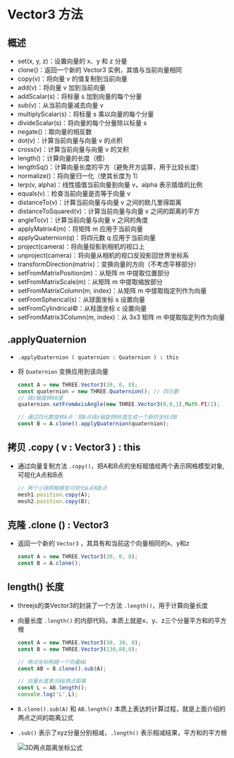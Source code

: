 # Vector3 方法

## 概述

+ set(x, y, z)：设置向量的 x、y 和 z 分量
+ clone()：返回一个新的 Vector3 实例，其值与当前向量相同
+ copy(v)：将向量 v 的值复制到当前向量
+ add(v)：将向量 v 加到当前向量
+ addScalar(s)：将标量 s 加到向量的每个分量
+ sub(v)：从当前向量减去向量 v
+ multiplyScalar(s)：将标量 s 乘以向量的每个分量
+ divideScalar(s)：将向量的每个分量除以标量 s
+ negate()：取向量的相反数
+ dot(v)：计算当前向量与向量 v 的点积
+ cross(v)：计算当前向量与向量 v 的叉积
+ length()：计算向量的长度（模）
+ lengthSq()：计算向量长度的平方（避免开方运算，用于比较长度）
+ normalize()：将向量归一化（使其长度为 1）
+ lerp(v, alpha)：线性插值当前向量到向量 v，alpha 表示插值的比例
+ equals(v)：检查当前向量是否等于向量 v
+ distanceTo(v)：计算当前向量与向量 v 之间的欧几里得距离
+ distanceToSquared(v)：计算当前向量与向量 v 之间的距离的平方
+ angleTo(v)：计算当前向量与向量 v 之间的角度
+ applyMatrix4(m)：将矩阵 m 应用于当前向量
+ applyQuaternion(q)：将四元数 q 应用于当前向量
+ project(camera)：将向量投影到相机的视口上
+ unproject(camera)：将向量从相机的视口反投影回世界坐标系
+ transformDirection(matrix)：变换向量的方向（不考虑平移部分）
+ setFromMatrixPosition(m)：从矩阵 m 中提取位置部分
+ setFromMatrixScale(m)：从矩阵 m 中提取缩放部分
+ setFromMatrixColumn(m, index)：从矩阵 m 中提取指定列作为向量
+ setFromSpherical(s)：从球面坐标 s 设置向量
+ setFromCylindrical©：从柱面坐标 c 设置向量
+ setFromMatrix3Column(m, index)：从 3x3 矩阵 m 中提取指定列作为向量

## .applyQuaternion

+ `.applyQuaternion ( quaternion : Quaternion ) : this`

+ 将 `Quaternion` 变换应用到该向量

  ```js
  const A = new THREE.Vector3(30, 0, 0);
  const quaternion = new THREE.Quaternion(); // 四元数
  // 绕z轴旋转90度
  quaternion.setFromAxisAngle(new THREE.Vector3(0,0,1),Math.PI/2);

  // 通过四元数旋转A点：把A点绕z轴旋转90度生成一个新的坐标点B
  const B = A.clone().applyQuaternion(quaternion);
  ```

## 拷贝 .copy ( v : Vector3 ) : this

+ 通过向量复制方法 `.copy()`，把A和B点的坐标赋值给两个表示网格模型对象,可视化A点和B点

  ```js
  // 两个小球网格模型可视化A点和B点
  mesh1.position.copy(A);
  mesh2.position.copy(B);
  ```

## 克隆 .clone () : Vector3

+ 返回一个新的 `Vector3` ，其具有和当前这个向量相同的x、y和z

  ```js
  const A = new THREE.Vector3(30, 0, 0);
  const B = A.clone();
  ```

## length() 长度

+ threejs的类Vector3的封装了一个方法 `.length()`，用于计算向量长度

+ 向量长度 `.length()` 的内部代码，本质上就是x、y、z三个分量平方和的平方根

  ```js
  const A = new THREE.Vector3(30, 30, 0);
  const B = new THREE.Vector3(130,80,0);

  // 两点坐标构建一个向量AB
  const AB = B.clone().sub(A);

  // 向量长度表示AB两点距离
  const L = AB.length();
  console.log('L',L);
  ```

+ `B.clone().sub(A)` 和 `AB.length()` 本质上表达的计算过程，就是上面介绍的两点之间的距离公式
+ `.sub()` 表示了xyz分量分别相减，`.length()` 表示相减结果，平方和的平方根

  ![3D两点距离坐标公式](../images/3D两点距离坐标公式.jpg)

